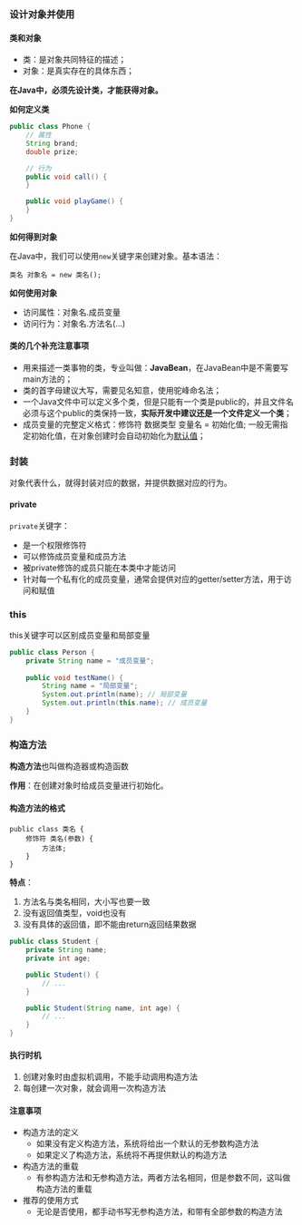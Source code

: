 ### 设计对象并使用

#### 类和对象

- 类：是对象共同特征的描述；
- 对象：是真实存在的具体东西；

**在Java中，必须先设计类，才能获得对象。**

**如何定义类**

```java
public class Phone {
    // 属性
    String brand;
    double prize;

    // 行为
    public void call() {
    }

    public void playGame() {
    }
}
```

**如何得到对象**

在Java中，我们可以使用`new`关键字来创建对象。基本语法：

```text
类名 对象名 = new 类名();
```

**如何使用对象**

- 访问属性：对象名.成员变量
- 访问行为：对象名.方法名(...)
#### 类的几个补充注意事项

- 用来描述一类事物的类，专业叫做：**JavaBean**，在JavaBean中是不需要写main方法的；
- 类的首字母建议大写，需要见名知意，使用驼峰命名法；
- 一个Java文件中可以定义多个类，但是只能有一个类是public的，并且文件名必须与这个public的类保持一致，**实际开发中建议还是一个文件定义一个类**；
- 成员变量的完整定义格式：修饰符 数据类型 变量名 = 初始化值; 一般无需指定初始化值，在对象创建时会自动初始化为[默认值](../02-fundamentals/04_基本数据类型.md)；

### 封装

对象代表什么，就得封装对应的数据，并提供数据对应的行为。

#### private

`private`关键字：

- 是一个权限修饰符
- 可以修饰成员变量和成员方法
- 被private修饰的成员只能在本类中才能访问
- 针对每一个私有化的成员变量，通常会提供对应的getter/setter方法，用于访问和赋值

### this

this关键字可以区别成员变量和局部变量

```java
public class Person {  
    private String name = "成员变量";  
  
    public void testName() {  
        String name = "局部变量";  
        System.out.println(name); // 局部变量  
        System.out.println(this.name); // 成员变量  
    }  
}
```

### 构造方法

**构造方法**也叫做构造器或构造函数

**作用**：在创建对象时给成员变量进行初始化。

#### 构造方法的格式

```text
public class 类名 {
	修饰符 类名(参数) {
		方法体;
	}
}
```

**特点**：

1. 方法名与类名相同，大小写也要一致
2. 没有返回值类型，void也没有
3. 没有具体的返回值，即不能由return返回结果数据

```java
public class Student {
    private String name;
    private int age;

    public Student() {
        // ...
    }

    public Student(String name, int age) {
        // ...
    }
}
```

#### 执行时机

1. 创建对象时由虚拟机调用，不能手动调用构造方法
2. 每创建一次对象，就会调用一次构造方法

#### 注意事项

- 构造方法的定义
	- 如果没有定义构造方法，系统将给出一个默认的无参数构造方法
	- 如果定义了构造方法，系统将不再提供默认的构造方法
- 构造方法的重载
	- 有参构造方法和无参构造方法，两者方法名相同，但是参数不同，这叫做构造方法的重载
- 推荐的使用方式
	- 无论是否使用，都手动书写无参构造方法，和带有全部参数的构造方法